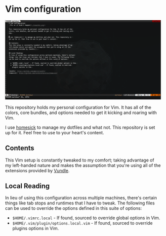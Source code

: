 # Vim configuration
![Pic or it didn't happen](./snapshot.png)

This repository holds my personal configuration for Vim. It has all of the
colors, core bundles, and options needed to get it kicking and roaring with
Vim.

I use [homesick][] to manage my dotfiles and what not. This repository is
set up for it. Feel free to use to your heart's content.

## Contents
This Vim setup is constantly tweaked to my comfort; taking advantage of my
left-handed nature and makes the assumption that you're using all of the
extensions provided by [Vundle][].

## Local Reading
In lieu of using this configuration across multiple machines, there's certain
things like tab stops and runtimes that I have to tweak. The following files
can be used to override the options defined in this suite of options:

  * `$HOME/.vimrc.local` - If found, sourced to override global options in Vim.
  * `$HOME/.vim/plugin/options.local.vim` - If found, sourced to override
    plugins options in Vim.

[Vundle]: https://github.com/gmarik/vundle
[homesick]: https://github.com/technicalpickles/homesick
